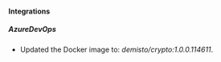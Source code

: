 
#### Integrations

##### AzureDevOps
- Updated the Docker image to: *demisto/crypto:1.0.0.114611*.



